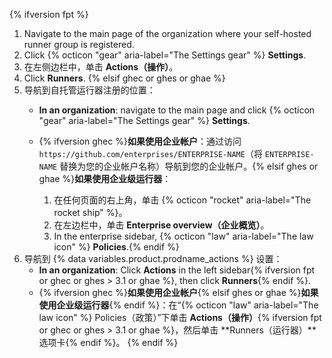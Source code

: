 {% ifversion fpt %}
1. Navigate to the main page of the organization where your self-hosted runner group is registered.
2. Click {% octicon "gear" aria-label="The Settings gear" %} **Settings**.
3. 在左侧边栏中，单击 **Actions（操作）**。
4. Click **Runners**.
{% elsif ghec or ghes or ghae %}
1. 导航到自托管运行器注册的位置：
   * **In an organization**: navigate to the main page and click {% octicon "gear" aria-label="The Settings gear" %} **Settings**.
   * {% ifversion ghec %}**如果使用企业帐户**：通过访问 `https://github.com/enterprises/ENTERPRISE-NAME`（将 `ENTERPRISE-NAME` 替换为您的企业帐户名称）导航到您的企业帐户。{% elsif ghes or ghae %}**如果使用企业级运行器**：

     1. 在任何页面的右上角，单击 {% octicon "rocket" aria-label="The rocket ship" %}。
     1. 在左边栏中，单击 **Enterprise overview（企业概览）**。
     1. In the enterprise sidebar, {% octicon "law" aria-label="The law icon" %} **Policies**.{% endif %}
1. 导航到 {% data variables.product.prodname_actions %} 设置：
   * **In an organization**: Click **Actions** in the left sidebar{% ifversion fpt or ghec or ghes > 3.1 or ghae %}, then click **Runners**{% endif %}.
   * {% ifversion ghec %}**如果使用企业帐户**{% elsif ghes or ghae %}**如果使用企业级运行器**{% endif %}：在“{% octicon "law" aria-label="The law icon" %} Policies（政策）”下单击 **Actions（操作）**{% ifversion fpt or ghec or ghes > 3.1 or ghae %}，然后单击 **Runners（运行器）**选项卡{% endif %}。
{% endif %}
